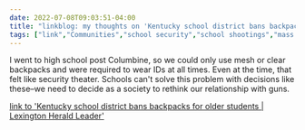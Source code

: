 ---date: 2022-07-08T09:03:51-04:00title: "linkblog: my thoughts on 'Kentucky school district bans backpacks for older students | Lexington Herald Leader'"tags: ["link","Communities","school security","school shootings","mass shootings","gun control","gun violence"]---I went to high school post Columbine, so we could only use mesh or clear backpacks and were required to wear IDs at all times. Even at the time, that felt like security theater. Schools can't solve this problem with decisions like these–we need to decide as a society to rethink our relationship with guns. [link to 'Kentucky school district bans backpacks for older students | Lexington Herald Leader'](https://www.kentucky.com/news/local/education/article263242473.html)
